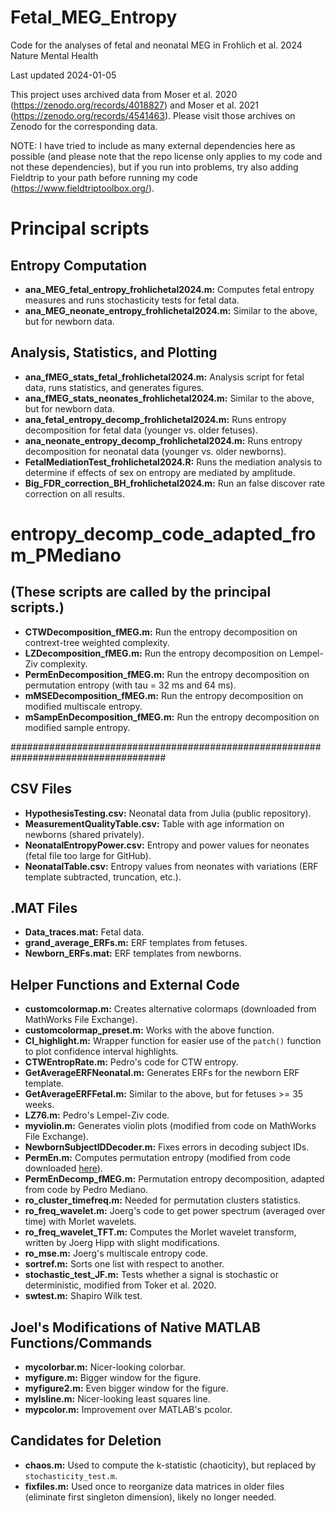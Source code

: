  # Fetal_MEG_Entropy
Code for the analyses of fetal and neonatal MEG in Frohlich et al. 2024 Nature Mental Health

Last updated 2024-01-05

This project uses archived data from Moser et al. 2020 (https://zenodo.org/records/4018827) and Moser et al. 2021 (https://zenodo.org/records/4541463). Please visit those archives on Zenodo for the corresponding data. 

NOTE: I have tried to include as many external dependencies here as possible (and please note that the repo license only applies to my code and not these dependencies), but if you run into problems, try also adding Fieldtrip to your path before running my code (https://www.fieldtriptoolbox.org/). 

# Principal scripts

## Entropy Computation

- **ana_MEG_fetal_entropy_frohlichetal2024.m:** Computes fetal entropy measures and runs stochasticity tests for fetal data.
- **ana_MEG_neonate_entropy_frohlichetal2024.m:** Similar to the above, but for newborn data.

## Analysis, Statistics, and Plotting

- **ana_fMEG_stats_fetal_frohlichetal2024.m:** Analysis script for fetal data, runs statistics, and generates figures.
- **ana_fMEG_stats_neonates_frohlichetal2024.m:** Similar to the above, but for newborn data.
- **ana_fetal_entropy_decomp_frohlichetal2024.m:** Runs entropy decomposition for fetal data (younger vs. older fetuses).
- **ana_neonate_entropy_decomp_frohlichetal2024.m:** Runs entropy decomposition for neonatal data (younger vs. older newborns).
- **FetalMediationTest_frohlichetal2024.R:** Runs the mediation analysis to determine if effects of sex on entropy are mediated by amplitude.
-  **Big_FDR_correction_BH_frohlichetal2024.m:** Run an false discover rate correction on all results.
  
# entropy_decomp_code_adapted_from_PMediano
## (These scripts are called by the principal scripts.)

- **CTWDecomposition_fMEG.m:** Run the entropy decomposition on contrext-tree weighted complexity.
- **LZDecomposition_fMEG.m:** Run the entropy decomposition on Lempel-Ziv complexity.
- **PermEnDecomposition_fMEG.m:** Run the entropy decomposition on permutation entropy (with tau = 32 ms and 64 ms).
- **mMSEDecomposition_fMEG.m:** Run the entropy decomposition on modified multiscale entropy.
- **mSampEnDecomposition_fMEG.m:** Run the entropy decomposition on modified sample entropy.


####################################################################################
## CSV Files

- **HypothesisTesting.csv:** Neonatal data from Julia (public repository).
- **MeasurementQualityTable.csv:** Table with age information on newborns (shared privately).
- **NeonatalEntropyPower.csv:** Entropy and power values for neonates (fetal file too large for GitHub).
- **NeonatalTable.csv:** Entropy values from neonates with variations (ERF template subtracted, truncation, etc.).

## .MAT Files

- **Data_traces.mat:** Fetal data.
- **grand_average_ERFs.m:** ERF templates from fetuses.
- **Newborn_ERFs.mat:** ERF templates from newborns.

## Helper Functions and External Code

- **customcolormap.m:** Creates alternative colormaps (downloaded from MathWorks File Exchange).
- **customcolormap_preset.m:** Works with the above function.
- **CI_highlight.m:** Wrapper function for easier use of the `patch()` function to plot confidence interval highlights.
- **CTWEntropRate.m:** Pedro's code for CTW entropy.
- **GetAverageERFNeonatal.m:** Generates ERFs for the newborn ERF template.
- **GetAverageERFFetal.m:** Similar to the above, but for fetuses >= 35 weeks.
- **LZ76.m:** Pedro's Lempel-Ziv code.
- **myviolin.m:** Generates violin plots (modified from code on MathWorks File Exchange).
- **NewbornSubjectIDDecoder.m:** Fixes errors in decoding subject IDs.
- **PermEn.m:** Computes permutation entropy (modified from code downloaded [here](https://de.mathworks.com/matlabcentral/fileexchange/37289-permutation-entropy)).
- **PermEnDecomp_fMEG.m:** Permutation entropy decomposition, adapted from code by Pedro Mediano.
- **ro_cluster_timefreq.m:** Needed for permutation clusters statistics.
- **ro_freq_wavelet.m:** Joerg's code to get power spectrum (averaged over time) with Morlet wavelets.
- **ro_freq_wavelet_TFT.m:** Computes the Morlet wavelet transform, written by Joerg Hipp with slight modifications.
- **ro_mse.m:** Joerg's multiscale entropy code.
- **sortref.m:** Sorts one list with respect to another.
- **stochastic_test_JF.m:** Tests whether a signal is stochastic or deterministic, modified from Toker et al. 2020.
- **swtest.m:** Shapiro Wilk test.

## Joel's Modifications of Native MATLAB Functions/Commands

- **mycolorbar.m:** Nicer-looking colorbar.
- **myfigure.m:** Bigger window for the figure.
- **myfigure2.m:** Even bigger window for the figure.
- **mylsline.m:** Nicer-looking least squares line.
- **mypcolor.m:** Improvement over MATLAB's pcolor.

## Candidates for Deletion

- **chaos.m:** Used to compute the k-statistic (chaoticity), but replaced by `stochasticity_test.m`.
- **fixfiles.m:** Used once to reorganize data matrices in older files (eliminate first singleton dimension), likely no longer needed.
